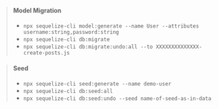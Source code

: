 > #### Model Migration
> - ```npx sequelize-cli model:generate --name User --attributes username:string,password:string```
> - <code>npx sequelize-cli db:migrate</code>
> - `npx sequelize-cli db:migrate:undo:all --to XXXXXXXXXXXXXX-create-posts.js`

> #### Seed
> - `npx sequelize-cli seed:generate --name demo-user`
> - `npx sequelize-cli db:seed:all`
> - `npx sequelize-cli db:seed:undo --seed name-of-seed-as-in-data`

